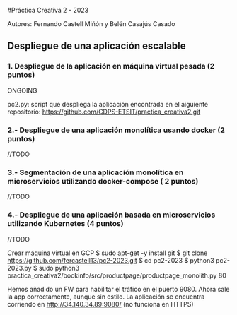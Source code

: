 #Práctica Creativa 2 - 2023

Autores: Fernando Castell Miñón y Belén Casajús Casado


## Despliegue de una aplicación escalable

### 1. Despliegue de la aplicación en máquina virtual pesada (2 puntos)
ONGOING

pc2.py: script que despliega la aplicación encontrada en el aiguiente repositorio:
https://github.com/CDPS-ETSIT/practica_creativa2.git



### 2.- Despliegue de una aplicación monolítica usando docker (2 puntos)
//TODO

### 3.- Segmentación de una aplicación monolítica en microservicios utilizando docker-compose ( 2 puntos)
//TODO

### 4.- Despliegue de una aplicación basada en microservicios utilizando Kubernetes (4 puntos)
//TODO


Crear máquina virtual en GCP
$ sudo apt-get -y install git
$ git clone https://github.com/fercastell13/pc2-2023.git
$ cd pc2-2023
$ python3 pc2-2023.py
$ sudo python3 practica_creativa2/bookinfo/src/productpage/productpage_monolith.py 80

Hemos añadido un FW para habilitar el tráfico en el puerto 9080. Ahora sale la app correctamente, aunque sin estilo.
La aplicación se encuentra corriendo en http://34.140.34.89:9080/ (no funciona en HTTPS)

